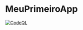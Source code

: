 # MeuPrimeiroApp





[![CodeQL](https://github.com/JulioSilva123/MeuPrimeiroApp/actions/workflows/codeql.yml/badge.svg)](https://github.com/JulioSilva123/MeuPrimeiroApp/actions/workflows/codeql.yml)